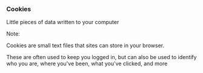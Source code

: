 ### Cookies

Little pieces of data written to your computer

Note:

Cookies are small text files that sites can store in your browser.

These are often used to keep you logged in, but can also be used to identify who you are, where you've been, what you've clicked, and more
